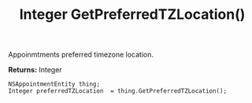 ﻿---
uid: crmscript_ref_NSAppointmentEntity_GetPreferredTZLocation
title: Integer GetPreferredTZLocation()
intellisense: NSAppointmentEntity.GetPreferredTZLocation
keywords: NSAppointmentEntity, GetPreferredTZLocation
so.topic: reference
---

Appoinmtments preferred timezone location.

**Returns:** Integer


```crmscript
NSAppointmentEntity thing;
Integer preferredTZLocation  = thing.GetPreferredTZLocation();
```


